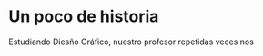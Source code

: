 # Un poco de historia

Estudiando Diesño Gráfico, nuestro profesor repetidas veces nos 

<!--stackedit_data:
eyJoaXN0b3J5IjpbMTYyNDUyMDczMCwyMzEwMTA5NzcsMjA0MD
I5NzYyMiwtMjAwNjg0MjE4OCw3OTYyMjM0ODEsLTMzMjQ1NTM2
M119
-->